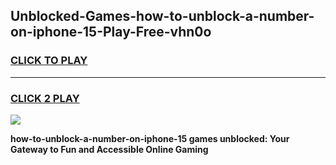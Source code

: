 
## Unblocked-Games-how-to-unblock-a-number-on-iphone-15-Play-Free-vhn0o
<h3>
<a href="https://premium76.site?title=how-to-unblock-a-number-on-iphone-15&ref=12A">CLICK TO PLAY</a></h3>
<hr>

<h3>
<a href="https://premium76.site?title=how-to-unblock-a-number-on-iphone-15&ref=12A">CLICK 2 PLAY</a>
  
</h3>

<a href="https://premium76.site?title=how-to-unblock-a-number-on-iphone-15&ref=12A"><img src="https://clearcache.store/games.png"></a>


**how-to-unblock-a-number-on-iphone-15 games unblocked: Your Gateway to Fun and Accessible Online Gaming**
